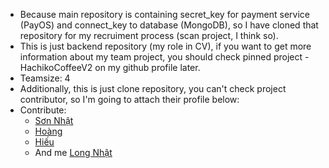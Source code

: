 - Because main repository is containing secret_key for payment service (PayOS) and connect_key to database (MongoDB), so I have cloned that repository for my recruiment process (scan project, I think so).
- This is just backend repository (my role in CV), if you want to get more information about my team project, you should check pinned project - HachikoCoffeeV2 on my github profile later.
- Teamsize: 4
- Additionally, this is just clone repository, you can't check project contributor, so I'm going to attach their profile below:
- Contribute:
     - [Sơn Nhật](https://github.com/bichsonnhat)
     - [Hoàng](https://github.com/h0angpc)
     - [Hiếu](https://github.com/nhdhieuu)
     - And me [Long Nhật](https://github.com/nhatpy)
  
